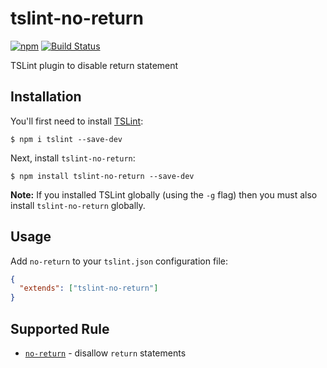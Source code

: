 # tslint-no-return

[![npm](https://img.shields.io/npm/v/tslint-no-return.svg)](https://www.npmjs.com/package/tslint-no-return)
[![Build Status](https://travis-ci.org/boiyaa/tslint-no-return.svg?branch=master)](https://travis-ci.org/boiyaa/tslint-no-return)

TSLint plugin to disable return statement

## Installation

You'll first need to install [TSLint](https://palantir.github.io/tslint/):

```
$ npm i tslint --save-dev
```

Next, install `tslint-no-return`:

```
$ npm install tslint-no-return --save-dev
```

**Note:** If you installed TSLint globally (using the `-g` flag) then you must also install `tslint-no-return` globally.

## Usage

Add `no-return` to your `tslint.json` configuration file:

```json
{
  "extends": ["tslint-no-return"]
}
```

## Supported Rule

* [`no-return`](docs/rules/no-return.md) - disallow `return` statements
